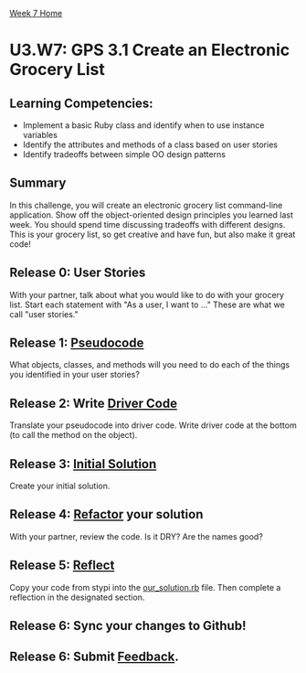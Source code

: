 [Week 7 Home](../)

# U3.W7: GPS 3.1 Create an Electronic Grocery List

## Learning Competencies:
- Implement a basic Ruby class and identify when to use instance variables
- Identify the attributes and methods of a class based on user stories
- Identify tradeoffs between simple OO design patterns

## Summary
In this challenge, you will create an electronic grocery list command-line application. Show off the object-oriented design principles you learned last week. You should spend time discussing tradeoffs with different designs. This is your grocery list, so get creative and have fun, but also make it great code!


## Release 0: User Stories
With your partner, talk about what you would like to do with your grocery list. Start each statement with "As a user, I want to ..." These are what we call "user stories." 

## Release 1: [Pseudocode](https://github.com/Devbootcamp/phase_0_handbook/blob/master/coding_references/pseudocode.md)
What objects, classes, and methods will you need to do each of the things you identified in your user stories?

## Release 2: Write [Driver Code](https://github.com/Devbootcamp/phase_0_handbook/blob/master/coding_references/driver_code.md)
Translate your pseudocode into driver code. 
Write driver code at the bottom (to call the method on the object). 

## Release 3: [Initial Solution](https://github.com/Devbootcamp/phase_0_handbook/blob/master/coding_references/initial_solution.md)
Create your initial solution. 

## Release 4: [Refactor](https://github.com/Devbootcamp/phase_0_handbook/blob/master/coding_references/refactoring.md) your solution
With your partner, review the code. Is it DRY? Are the names good?

## Release 5: [Reflect](https://github.com/Devbootcamp/phase_0_handbook/blob/master/coding_references/reflection_guidelines.md)
Copy your code from stypi into the [our_solution.rb](our_solution.rb) file. Then complete a reflection in the designated section. 

## Release 6: Sync your changes to Github!

## Release 6: Submit [Feedback](http://socrates.devbootcamp.com/feedback/new).